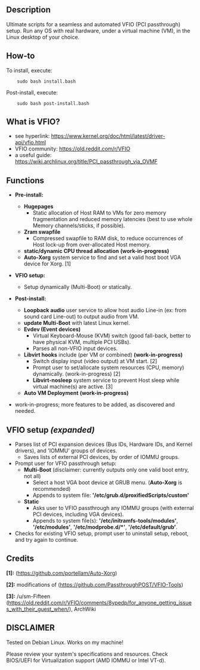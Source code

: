 ## Description
Ultimate scripts for a seamless and automated VFIO (PCI passthrough) setup. Run any OS with real hardware, under a virtual machine (VM), in the Linux desktop of your choice.

## How-to
To install, execute:

        sudo bash install.bash

Post-install, execute:

        sudo bash post-install.bash

## What is VFIO?
* see hyperlink:        https://www.kernel.org/doc/html/latest/driver-api/vfio.html
* VFIO community:       https://old.reddit.com/r/VFIO
* a useful guide:       https://wiki.archlinux.org/title/PCI_passthrough_via_OVMF

## Functions
* **Pre-install:**
    * **Hugepages**
        * Static allocation of Host RAM to VMs for zero memory fragmentation and reduced memory latencies (best to use whole Memory channels/sticks, if possible).
    * **Zram swapfile**
        * Compressed swapfile to RAM disk, to reduce occurrences of Host lock-up from over-allocated Host memory.
    * **static/dynamic CPU thread allocation** **(work-in-progress)**
    * **Auto-Xorg** system service to find and set a valid host boot VGA device for Xorg. [1]
* **VFIO setup:**
    * Setup dynamically (Multi-Boot) or statically.
* **Post-install:**
    * **Loopback audio** user service to allow host audio Line-in (ex: from sound card Line-out) to output audio from VM.
    * **update Multi-Boot** with latest Linux kernel.
    * **Evdev (Event devices)**
        * Virtual Keyboard-Mouse (KVM) switch (good fall-back, better to have physical KVM, multiple PCI USBs).
        * Parses all non-VFIO input devices.
    * **Libvirt hooks** include (per VM or combined) **(work-in-progress)**
        * Switch display input (video output) at VM start. [2]
        * Prompt user to set/allocate system resources (CPU, memory) dynamically. (work-in-progress) [2] 
        * **Libvirt-nosleep** system service to prevent Host sleep while virtual machine(s) are active. [3]
    * **Auto VM Deployment** **(work-in-progress)**

* work-in-progress; more features to be added, as discovered and needed.

## VFIO setup *(expanded)*
* Parses list of PCI expansion devices (Bus IDs, Hardware IDs, and Kernel drivers), and 'IOMMU' groups of devices.
    * Saves lists of external PCI devices, by order of IOMMU groups.
* Prompt user for VFIO passthrough setup:
    * **Multi-Boot** (disclaimer: currently outputs only one valid boot entry, not all)
        * Select a host VGA boot device at GRUB menu.   (**Auto-Xorg** is recommended)
        * Appends to system file: **'/etc/grub.d/proxifiedScripts/custom'**
    * **Static**
        * Asks user to VFIO passthrough any IOMMU groups (with external PCI devices, including VGA devices).
        * Appends to system file(s): **'/etc/initramfs-tools/modules'**, **'/etc/modules'**, **'/etc/modprobe.d/*'**, **'/etc/default/grub'**.         
* Checks for existing VFIO setup, prompt user to uninstall setup, reboot, and try again to continue.

## Credits
**[1]:** (https://github.com/portellam/Auto-Xorg)

**[2]:** modifications of (https://github.com/PassthroughPOST/VFIO-Tools)

**[3]:** /u/sm-Fifteen (https://old.reddit.com/r/VFIO/comments/8ypedp/for_anyone_getting_issues_with_their_guest_when/), ArchWiki

## DISCLAIMER
Tested on Debian Linux. Works on my machine!

Please review your system's specifications and resources. Check BIOS/UEFI for Virtualization support (AMD IOMMU or Intel VT-d).